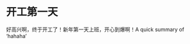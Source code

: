 <!-- TITLE: 开工第一天 -->
<!-- SUBTITLE: A quick summary of 开工第一天 -->

# 开工第一天
好高兴啊，终于开工了！新年第一天上班，开心到爆啊！A quick summary of ‘hahaha’